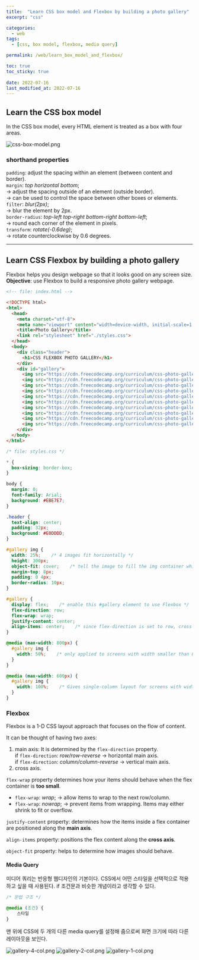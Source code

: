 ```yaml
---
title:  "Learn CSS box model and Flexbox by building a photo gallery"
excerpt: "css"

categories:
  - web
tags:
  - [css, box model, flexbox, media query]

permalink: /web/learn_box_model_and_flexbox/

toc: true
toc_sticky: true
 
date: 2022-07-16
last_modified_at: 2022-07-16
---
```




## Learn the CSS box model

In the CSS box model, every HTML element is treated as a box with four areas.

![css-box-model.png](/assets/images/posts_img/web/css-box-model.png)

### shorthand properties
`padding`: adjust the spacing within an element (between content and border).  
`margin`: *top horizontal bottom*;    
-> adjust the spacing outside of an element (outside border).  
-> can be used to control the space between other boxes or elements.  
`filter`: *blur(2px)*;  
-> blur the element by 2px.  
`border-radius`: *top-left top-right bottom-right bottom-left*;  
-> round each corner of the element in pixels.  
`transform`: *rotate(-0.6deg)*;  
-> rotate counterclockwise by 0.6 degrees.  


---
## Learn CSS Flexbox by building a photo gallery

Flexbox helps you design webpage so that it looks good on any screen size.  
**Objective**: use Flexbox to build a responsive photo gallery webpage.


```html
<!-- file: index.html -->

<!DOCTYPE html>
<html>
  <head>
    <meta charset="utf-8">
    <meta name="viewport" content="width=device-width, initial-scale=1.0">
    <title>Photo Gallery</title>
    <link rel="stylesheet" href="./styles.css">
  </head>
  <body>
    <div class="header">
      <h1>CSS FLEXBOX PHOTO GALLERY</h1>
    </div>
    <div id="gallery">
      <img src="https://cdn.freecodecamp.org/curriculum/css-photo-gallery/1.jpg"/>
      <img src="https://cdn.freecodecamp.org/curriculum/css-photo-gallery/2.jpg"/>
      <img src="https://cdn.freecodecamp.org/curriculum/css-photo-gallery/3.jpg"/>
      <img src="https://cdn.freecodecamp.org/curriculum/css-photo-gallery/4.jpg"/>
      <img src="https://cdn.freecodecamp.org/curriculum/css-photo-gallery/5.jpg"/>
      <img src="https://cdn.freecodecamp.org/curriculum/css-photo-gallery/6.jpg"/>
      <img src="https://cdn.freecodecamp.org/curriculum/css-photo-gallery/7.jpg"/>
      <img src="https://cdn.freecodecamp.org/curriculum/css-photo-gallery/8.jpg"/>
      <img src="https://cdn.freecodecamp.org/curriculum/css-photo-gallery/9.jpg"/>
      <img src="https://cdn.freecodecamp.org/curriculum/css-photo-gallery/10.jpg"/>
    </div>
  </body>
</html>
```

```css
/* file: styles.css */

* {
  box-sizing: border-box;
}

body {
  margin: 0;
  font-family: Arial;
  background: #EBE7E7;
}

.header {
  text-align: center;
  padding: 32px;
  background: #E0DDDD;
}

#gallery img {
  width: 25%;    /* 4 images fit horizontally */
  height: 300px;
  object-fit: cover;    /* tell the image to fill the img container while maintaining aspect ratio, resulting in cropping to fit. */
  margin-top: 8px;
  padding: 0 4px;
  border-radius: 10px;
}

#gallery {
  display: flex;    /* enable this #gallery element to use Flexbox */
  flex-direction: row;
  flex-wrap: wrap;
  justify-content: center;
  align-items: center;    /* since flex-direction is set to row, cross axis is vertical. Therefore this property vertically centers the images. */
}

@media (max-width: 800px) {
  #gallery img {
    width: 50%;    /* only applied to screens with width smaller than 800px. Gives two-column layout. */
  }
}

@media (max-width: 600px) {
  #gallery img {
    width: 100%;    /* Gives single-column layout for screens with width smaller than 600px. */
  }
}
```

### Flexbox
Flexbox is a 1-D CSS layout approach that focuses on the flow of content.    

It can be thought of having two axes:  
1. main axis: It is determined by the `flex-direction` property.  
   if `flex-direction`: *row/row-reverse* -> horizontal main axis.  
   if `flex-direction`: *column/column-reverse* -> vertical main axis.
2. cross axis.

`flex-wrap` property determines how your items should behave when the flex container is **too small**. 
* `flex-wrap`: *wrap*; -> allow items to wrap to the next row/column.
* `flex-wrap`: *nowrap*; -> prevent items from wrapping. Items may either shrink to fit or overflow.

`justify-content` property: determines how the items inside a flex container are positioned along the **main axis**.

`align-items` property: positions the flex content along the **cross axis**.

`object-fit` property: helps to determine how images should behave.


#### Media Query
미디어 쿼리는 반응형 웹디자인의 기본이다. CSS에서 어떤 스타일을 선택적으로 적용하고 싶을 때 사용된다. if 조건문과 비슷한 개념이라고 생각할 수 있다.

```css
/* 문법 구조 */

@media (조건) {
    스타일
}
```


맨 위에 CSS에 두 개의 다른 media query를 설정해 줌으로써 화면 크기에 따라 다른 레이아웃을 보인다.

![gallery-4-col.png](/assets/images/posts_img/web/gallery-4-col.png)
![gallery-2-col.png](/assets/images/posts_img/web/gallery-2-col.png)
![gallery-1-col.png](/assets/images/posts_img/web/gallery-1-col.png)



